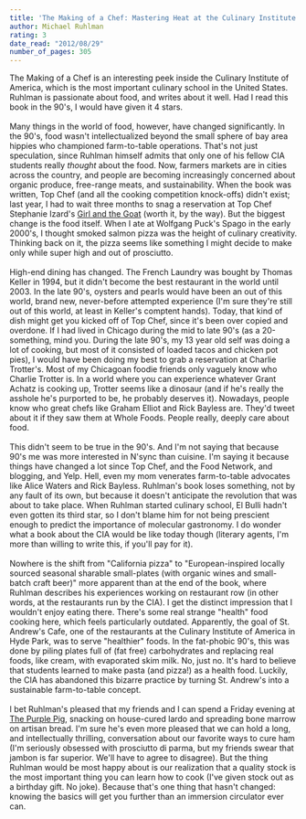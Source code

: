 ```yaml
---
title: 'The Making of a Chef: Mastering Heat at the Culinary Institute'
author: Michael Ruhlman
rating: 3
date_read: "2012/08/29"
number_of_pages: 305
---
```


The Making of a Chef is an interesting peek inside the Culinary Institute of America, which is the most important culinary school in the United States. Ruhlman is passionate about food, and writes about it well. Had I read this book in the 90's, I would have given it 4 stars.<br/><br/>Many things in the world of food, however, have changed significantly. In the 90's, food wasn't intellectualized beyond the small sphere of bay area hippies who championed farm-to-table operations. That's not just speculation, since Ruhlman himself admits that only one of his fellow CIA students really <i>thought</i> about the food. Now, farmers markets are in cities across the country, and people are becoming increasingly concerned about organic produce, free-range meats, and sustainability. When the book was written, Top Chef (and all the cooking competition knock-offs) didn't exist; last year, I had to wait three months to snag a reservation at Top Chef Stephanie Izard's <a href="http://www.girlandthegoat.com/">Girl and the Goat</a> (worth it, by the way). But the biggest change is the food itself. When I ate at Wolfgang Puck's Spago in the early 2000's, I thought smoked salmon pizza was the height of culinary creativity. Thinking back on it, the pizza seems like something I might decide to make only while super high and out of prosciutto. <br/><br/>High-end dining has changed. The French Laundry was bought by Thomas Keller in 1994, but it didn't become the best restaurant in the world until 2003. In the late 90's, oysters and pearls would have been an out of this world, brand new, never-before attempted experience (I'm sure they're still out of this world, at least in Keller's comptent hands). Today, that kind of dish might get you kicked off of Top Chef, since it's been over copied and overdone. If I had lived in Chicago during the mid to late 90's (as a 20-something, mind you. During the late 90's, my 13 year old self was doing a lot of cooking, but most of it consisted of loaded tacos and chicken pot pies), I would have been doing my best to grab a reservation at Charlie Trotter's. Most of my Chicagoan foodie friends only vaguely know who Charlie Trotter is. In a world where you can experience whatever Grant Achatz is cooking up, Trotter seems like a dinosaur (and if he's really the asshole he's purported to be, he probably deserves it). Nowadays, people know who great chefs like Graham Elliot and Rick Bayless are. They'd tweet about it if they saw them at Whole Foods. People really, deeply care about food.<br/><br/>This didn't seem to be true in the 90's. And I'm not saying that because 90's me was more interested in N'sync than cuisine. I'm saying it because things have changed a lot since Top Chef, and the Food Network, and blogging, and Yelp. Hell, even my mom venerates farm-to-table advocates like Alice Waters and Rick Bayless. Ruhlman's book loses something, not by any fault of its own, but because it doesn't anticipate the revolution that was about to take place. When Ruhlman started culinary school, El Bulli hadn't even gotten its third star, so I don't blame him for not being prescient enough to predict the importance of molecular gastronomy. I do wonder what a book about the CIA would be like today though (literary agents, I'm more than willing to write this, if you'll pay for it).<br/><br/>Nowhere is the shift from "California pizza" to "European-inspired locally sourced seasonal sharable small-plates (with organic wines and small-batch craft beer)" more apparent than at the end of the book, where Ruhlman describes his experiences working on restaurant row (in other words, at the restaurants run by the CIA). I get the distinct impression that I wouldn't enjoy eating there. There's some real strange "health" food cooking here, which feels particularly outdated. Apparently, the goal of St. Andrew's Cafe, one of the restaurants at the Culinary Institute of America in Hyde Park, was to serve "healthier" foods. In the fat-phobic 90's, this was done by piling plates full of (fat free) carbohydrates and replacing real foods, like cream, with evaporated skim milk. No, just no. It's hard to believe that students learned to make pasta (and pizza!) as a health food. Luckily, the CIA has abandoned this bizarre practice by turning St. Andrew's into a sustainable farm-to-table concept. <br/><br/>I bet Ruhlman's pleased that my friends and I can spend a Friday evening at <a href="http://thepurplepigchicago.com/">The Purple Pig</a>, snacking on house-cured lardo and spreading bone marrow on artisan bread. I'm sure he's even more pleased that we can hold a long, and intellectually thrilling, conversation about our favorite ways to cure ham (I'm seriously obsessed with prosciutto di parma, but my friends swear that jambon is far superior. We'll have to agree to disagree). But the thing Ruhlman would be most happy about is our realization that a quality stock is the most important thing you can learn how to cook (I've given stock out as a birthday gift. No joke). Because that's one thing that hasn't changed: knowing the basics will get you further than an immersion circulator ever can.